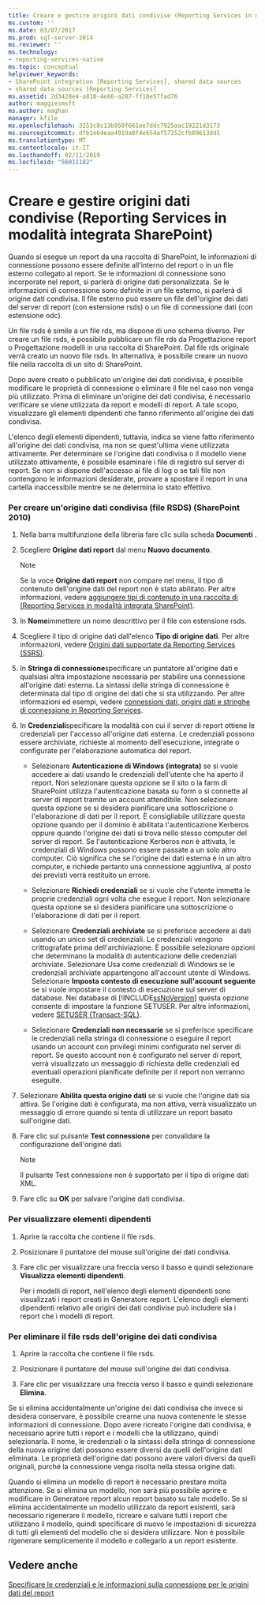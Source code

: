 ```yaml
---
title: Creare e gestire origini dati condivise (Reporting Services in modalità integrata SharePoint) | Microsoft Docs
ms.custom: ''
ms.date: 03/07/2017
ms.prod: sql-server-2014
ms.reviewer: ''
ms.technology:
- reporting-services-native
ms.topic: conceptual
helpviewer_keywords:
- SharePoint integration [Reporting Services], shared data sources
- shared data sources [Reporting Services]
ms.assetid: 2d3428e4-a810-4e66-a287-ff18e57fad76
author: maggiesmsft
ms.author: maghan
manager: kfile
ms.openlocfilehash: 3253c8c13b950f661ee7ddc7925aac19221d3173
ms.sourcegitcommit: dfb1e6deaa4919a0f4e654af57252cfb09613dd5
ms.translationtype: MT
ms.contentlocale: it-IT
ms.lasthandoff: 02/11/2019
ms.locfileid: "56011182"
---
```

# <a name="create-and-manage-shared-data-sources-reporting-services-in-sharepoint-integrated-mode"></a>Creare e gestire origini dati condivise (Reporting Services in modalità integrata SharePoint)
  Quando si esegue un report da una raccolta di SharePoint, le informazioni di connessione possono essere definite all'interno del report o in un file esterno collegato al report. Se le informazioni di connessione sono incorporate nel report, si parlerà di origine dati personalizzata. Se le informazioni di connessione sono definite in un file esterno, si parlerà di origine dati condivisa. Il file esterno può essere un file dell'origine dei dati del server di report (con estensione rsds) o un file di connessione dati (con estensione odc).  
  
 Un file rsds è simile a un file rds, ma dispone di uno schema diverso. Per creare un file rsds, è possibile pubblicare un file rds da Progettazione report o Progettazione modelli in una raccolta di SharePoint. Dal file rds originale verrà creato un nuovo file rsds. In alternativa, è possibile creare un nuovo file nella raccolta di un sito di SharePoint.  
  
 Dopo avere creato o pubblicato un'origine dei dati condivisa, è possibile modificare le proprietà di connessione o eliminare il file nel caso non venga più utilizzato. Prima di eliminare un'origine dei dati condivisa, è necessario verificare se viene utilizzata da report e modelli di report. A tale scopo, visualizzare gli elementi dipendenti che fanno riferimento all'origine dei dati condivisa.  
  
 L'elenco degli elementi dipendenti, tuttavia, indica se viene fatto riferimento all'origine dei dati condivisa, ma non se quest'ultima viene utilizzata attivamente. Per determinare se l'origine dati condivisa o il modello viene utilizzato attivamente, è possibile esaminare i file di registro sul server di report. Se non si dispone dell'accesso ai file di log o se tali file non contengono le informazioni desiderate, provare a spostare il report in una cartella inaccessibile mentre se ne determina lo stato effettivo.  
  
### <a name="to-create-a-shared-data-source-rsds-file-sharepoint-2010"></a>Per creare un'origine dati condivisa (file RSDS) (SharePoint 2010)  
  
1.  Nella barra multifunzione della libreria fare clic sulla scheda **Documenti** .  
  
2.  Scegliere **Origine dati report** dal menu **Nuovo documento**.  
  
    > [!NOTE]  
    >  Se la voce **Origine dati report** non compare nel menu, il tipo di contenuto dell'origine dati del report non è stato abilitato. Per altre informazioni, vedere [aggiungere tipi di contenuto in una raccolta di &#40;Reporting Services in modalità integrata SharePoint&#41;](../../2014/reporting-services/add-reporting-services-content-types-to-a-sharepoint-library.md).  
  
3.  In **Nome**immettere un nome descrittivo per il file con estensione rsds.  
  
4.  Scegliere il tipo di origine dati dall'elenco **Tipo di origine dati**. Per altre informazioni, vedere [Origini dati supportate da Reporting Services &#40;SSRS&#41;](create-deploy-and-manage-mobile-and-paginated-reports.md).  
  
5.  In **Stringa di connessione**specificare un puntatore all'origine dati e qualsiasi altra impostazione necessaria per stabilire una connessione all'origine dati esterna. La sintassi della stringa di connessione è determinata dal tipo di origine dei dati che si sta utilizzando. Per altre informazioni ed esempi, vedere [connessioni dati, origini dati e stringhe di connessione in Reporting Services](../../2014/reporting-services/data-connections-data-sources-and-connection-strings-in-reporting-services.md).  
  
6.  In **Credenziali**specificare la modalità con cui il server di report ottiene le credenziali per l'accesso all'origine dati esterna. Le credenziali possono essere archiviate, richieste al momento dell'esecuzione, integrate o configurate per l'elaborazione automatica del report.  
  
    -   Selezionare **Autenticazione di Windows (integrata)** se si vuole accedere ai dati usando le credenziali dell'utente che ha aperto il report. Non selezionare questa opzione se il sito o la farm di SharePoint utilizza l'autenticazione basata su form o si connette al server di report tramite un account attendibile. Non selezionare questa opzione se si desidera pianificare una sottoscrizione o l'elaborazione di dati per il report. È consigliabile utilizzare questa opzione quando per il dominio è abilitata l'autenticazione Kerberos oppure quando l'origine dei dati si trova nello stesso computer del server di report. Se l'autenticazione Kerberos non è attivata, le credenziali di Windows possono essere passate a un solo altro computer. Ciò significa che se l'origine dei dati esterna è in un altro computer, e richiede pertanto una connessione aggiuntiva, al posto dei previsti verrà restituito un errore.  
  
    -   Selezionare **Richiedi credenziali** se si vuole che l'utente immetta le proprie credenziali ogni volta che esegue il report. Non selezionare questa opzione se si desidera pianificare una sottoscrizione o l'elaborazione di dati per il report.  
  
    -   Selezionare **Credenziali archiviate** se si preferisce accedere ai dati usando un unico set di credenziali. Le credenziali vengono crittografate prima dell'archiviazione. È possibile selezionare opzioni che determinano la modalità di autenticazione delle credenziali archiviate. Selezionare Usa come credenziali di Windows se le credenziali archiviate appartengono all'account utente di Windows. Selezionare **Imposta contesto di esecuzione sull'account seguente** se si vuole impostare il contesto di esecuzione sul server di database. Nei database di [!INCLUDE[ssNoVersion](../includes/ssnoversion-md.md)] questa opzione consente di impostare la funzione SETUSER. Per altre informazioni, vedere [SETUSER &#40;Transact-SQL&#41;](/sql/t-sql/statements/setuser-transact-sql).  
  
    -   Selezionare **Credenziali non necessarie** se si preferisce specificare le credenziali nella stringa di connessione o eseguire il report usando un account con privilegi minimi configurato nel server di report. Se questo account non è configurato nel server di report, verrà visualizzato un messaggio di richiesta delle credenziali ed eventuali operazioni pianificate definite per il report non verranno eseguite.  
  
7.  Selezionare **Abilita questa origine dati** se si vuole che l'origine dati sia attiva. Se l'origine dati è configurata, ma non attiva, verrà visualizzato un messaggio di errore quando si tenta di utilizzare un report basato sull'origine dati.  
  
8.  Fare clic sul pulsante **Test connessione** per convalidare la configurazione dell'origine dati.  
  
    > [!NOTE]  
    >  Il pulsante Test connessione non è supportato per il tipo di origine dati XML.  
  
9. Fare clic su **OK** per salvare l'origine dati condivisa.  
  
### <a name="to-view-dependent-items"></a>Per visualizzare elementi dipendenti  
  
1.  Aprire la raccolta che contiene il file rsds.  
  
2.  Posizionare il puntatore del mouse sull'origine dei dati condivisa.  
  
3.  Fare clic per visualizzare una freccia verso il basso e quindi selezionare **Visualizza elementi dipendenti**.  
  
     Per i modelli di report, nell'elenco degli elementi dipendenti sono visualizzati i report creati in Generatore report. L'elenco degli elementi dipendenti relativo alle origini dei dati condivise può includere sia i report che i modelli di report.  
  
### <a name="to-delete-a-shared-data-source-rsds-file"></a>Per eliminare il file rsds dell'origine dei dati condivisa  
  
1.  Aprire la raccolta che contiene il file rsds.  
  
2.  Posizionare il puntatore del mouse sull'origine dei dati condivisa.  
  
3.  Fare clic per visualizzare una freccia verso il basso e quindi selezionare **Elimina**.  
  
 Se si elimina accidentalmente un'origine dei dati condivisa che invece si desidera conservare, è possibile crearne una nuova contenente le stesse informazioni di connessione. Dopo avere ricreato l'origine dati condivisa, è necessario aprire tutti i report e i modelli che la utilizzano, quindi selezionarla. Il nome, le credenziali o la sintassi della stringa di connessione della nuova origine dati possono essere diversi da quelli dell'origine dati eliminata. Le proprietà dell'origine dati possono avere valori diversi da quelli originali, purché la connessione venga risolta nella stessa origine dati.  
  
 Quando si elimina un modello di report è necessario prestare molta attenzione. Se si elimina un modello, non sarà più possibile aprire e modificare in Generatore report alcun report basato su tale modello. Se si elimina accidentalmente un modello utilizzato da report esistenti, sarà necessario rigenerare il modello, ricreare e salvare tutti i report che utilizzano il modello, quindi specificare di nuovo le impostazioni di sicurezza di tutti gli elementi del modello che si desidera utilizzare. Non è possibile rigenerare semplicemente il modello e collegarlo a un report esistente.  
  
## <a name="see-also"></a>Vedere anche  
 [Specificare le credenziali e le informazioni sulla connessione per le origini dati del report](report-data/specify-credential-and-connection-information-for-report-data-sources.md)  
  
  
